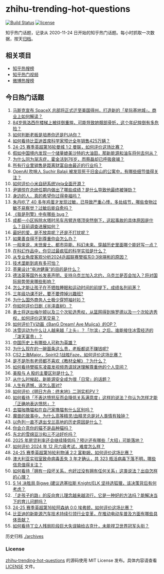 # zhihu-trending-hot-questions

[![Build Status](https://github.com/justjavac/zhihu-trending-hot-questions/workflows/ci/badge.svg?branch=master)](https://github.com/justjavac/zhihu-trending-hot-questions/actions)
[![license](https://img.shields.io/github/license/justjavac/zhihu-trending-hot-questions)](https://github.com/justjavac/zhihu-trending-hot-questions/blob/master/LICENSE)

知乎热门话题，记录从 2020-11-24
日开始的知乎热门话题。每小时抓取一次数据，按天[归档](./archives)。

## 相关项目

- [知乎热搜榜](https://github.com/justjavac/zhihu-trending-top-search)
- [知乎热门视频](https://github.com/justjavac/zhihu-trending-hot-video)
- [微博热搜榜](https://github.com/justjavac/weibo-trending-hot-search)

## 今日热门话题

<!-- BEGIN -->
<!-- 最后更新时间 Mon Dec 16 2024 08:42:36 GMT+0800 (China Standard Time) -->

1. [马斯克宣布 SpaceX 总部将正式迁至美国得州，打造新的「星际基地城」，商业上如何解读？](https://www.zhihu.com/question/6867560931)
1. [84岁佩洛西在楼梯上被绊倒重摔，可能导致她髋部骨折，这个年纪摔倒有多危险？](https://www.zhihu.com/question/6830085969)
1. [如何判断老板是培养你还是PUA你？](https://www.zhihu.com/question/5380669689)
1. [如何看待比亚迪首席科学家预计全年销售425万辆？](https://www.zhihu.com/question/6847896477)
1. [24-25 赛季英超第16轮曼城 1:2 曼联，如何评价这场比赛？](https://www.zhihu.com/question/6956173064)
1. [假如中国境内发现一个储量媲美沙特的大油田，那新能源和油车将何去何从？](https://www.zhihu.com/question/6834528575)
1. [为什么同为渐冻症，霍金活到76岁，而蔡磊却已呼吸衰竭？](https://www.zhihu.com/question/641422453)
1. [所有行业里销售是距离财富自由最近的行业吗？](https://www.zhihu.com/question/6832417527)
1. [OpenAI 吹哨人 Suchir Balaji 被发现死于旧金山的公寓中，有哪些细节值得关注？](https://www.zhihu.com/question/6841313956)
1. [如何评价小米自研系统Vela全面开源？](https://www.zhihu.com/question/6594058263)
1. [尹锡悦在总统任期内做出了哪些成绩？是什么导致他最终被弹劾？](https://www.zhihu.com/question/6847944906)
1. [身边的人，真的希望你过得幸福吗？](https://www.zhihu.com/question/6858039082)
1. [朱丹吃了 40 多年鸡蛋才发现过敏，已导致严重心悸，多处结节，哪些食物过敏不易察觉？过敏后能自愈吗？](https://www.zhihu.com/question/6819911918)
1. [《我是刑警》中有哪些 bug？](https://www.zhihu.com/question/5495596244)
1. [成都一小区拆除水塔时吊车吊臂连塔顶突然倒下，这起事故的具体原因是什么？目前调查进展如何？](https://www.zhihu.com/question/6672436067)
1. [最好的爱，是不放弃呢？还是不打扰呢？](https://www.zhihu.com/question/6869580917)
1. [如果善良得不到尊重你会怎么办？](https://www.zhihu.com/question/864483578)
1. [一般来说，末世废土、都市异能、科幻未来、穿越历史里面哪个能好写一点？](https://www.zhihu.com/question/6600080366)
1. [在科幻作品中，你见过最疯狂的科学实验是什么？](https://www.zhihu.com/question/628041386)
1. [从专业角度客观分析2024乒超联赛樊振东0:3徐瑛彬的原因？](https://www.zhihu.com/question/6912223250)
1. [技术垄断到底有多可怕？](https://www.zhihu.com/question/280689111)
1. [苹果设计“电池健康”的目的是什么？](https://www.zhihu.com/question/640885758)
1. [德法英等国外长发表声明，支持乌克兰加入北约，乌克兰是否会加入？将对国际局势带来哪些影响？](https://www.zhihu.com/question/6824545037)
1. [怎么才能让孩子在不牺牲睡眠和运动时间的前提下，成绩名列前茅？](https://www.zhihu.com/question/430865519)
1. [三年级功课不好，要不要停掉兴趣班?](https://www.zhihu.com/question/3489056291)
1. [为什么国外商务人士极少穿短袖衬衫？](https://www.zhihu.com/question/21158197)
1. [你如何评价日剧《半泽直树》？](https://www.zhihu.com/question/21355533)
1. [勇士将送出梅尔顿以及三个次轮选秀权，从篮网得到施罗德以及一个次轮选秀权，如何评价这笔交易？](https://www.zhihu.com/question/6899036285)
1. [如何评价TV动画《BanG Dream! Ave Mujica》的OP？](https://www.zhihu.com/question/6913571146)
1. [冰雪运动为什么让人越来越「上头」？「尔滨」之后，谁能接住冰雪经济的「泼天富贵」？](https://www.zhihu.com/question/6112315953)
1. [中国历史上有哪些人可称为英雄？](https://www.zhihu.com/question/63751940)
1. [为什么现在的一碗面条这么贵，老板都说不赚钱呢?](https://www.zhihu.com/question/6541367968)
1. [CS2上海Major，Spirit2:1战胜Faze，如何评价这场比赛？](https://www.zhihu.com/question/6940920809)
1. [是不是所有老师都不喜欢《教材全解》？为什么？](https://www.zhihu.com/question/268312931)
1. [如何看待樊振东凌晨发视频恳请球迷理解尊重他的个人空间？](https://www.zhihu.com/question/6905593143)
1. [美股与 A 股的主要区别是什么？](https://www.zhihu.com/question/754587486)
1. [从什么时候起，新能源安全成为很「日常」的话题？](https://www.zhihu.com/question/6832021272)
1. [人生有遗憾，该怎么面对?](https://www.zhihu.com/question/6837259045)
1. [如何评价《明日方舟：终末地》二测实机PV？](https://www.zhihu.com/question/6911645819)
1. [如何看待「不表达愤怒反而会降低关系满意度」这样的说法？你认为怎样才能「正确地表达愤怒」？](https://www.zhihu.com/question/6684029781)
1. [去猫咖撸猫和在自己家撸猫有什么区别吗？](https://www.zhihu.com/question/606708750)
1. [魔兽的故事中，为什么高等精灵/血精灵总是对人类情有独钟？](https://www.zhihu.com/question/41313428)
1. [以色列一直不退出戈兰高地的历史原因是什么？](https://www.zhihu.com/question/31636807)
1. [你会介意你的猫不是品种猫吗？](https://www.zhihu.com/question/413441565)
1. [东北的雪绵豆沙和三不沾好吃吗？](https://www.zhihu.com/question/6759553763)
1. [2025 年房贷利率还会继续降低吗？预计还有哪些「大招」可能落地？](https://www.zhihu.com/question/6752093693)
1. [如何评价 2024 年 12 月六级考试，难度怎么样？](https://www.zhihu.com/question/6852410266)
1. [24-25 赛季英超第16轮利物浦 2:2 富勒姆，如何评价这场比赛？](https://www.zhihu.com/question/6871945445)
1. [澳大利亚实验室致命病毒丢失 3 年才确认，共 323 瓶活病毒下落不明，哪些信息值得关注？](https://www.zhihu.com/question/6575154499)
1. [如何看待「拥有一段坏关系，也好过没有拥有任何关系」这类说法？出自怎样的心理？](https://www.zhihu.com/question/6684002359)
1. [S 14 决胜局 Bigwe i建议选塞拉斯 Knight/ELK 坚持选狐狸，该决策背后有何考虑？](https://www.zhihu.com/question/6381996649)
1. [「走孩子的路」的反向育儿理念越来越流行，它是一种好的方法吗？能解决当下的育儿问题吗？](https://www.zhihu.com/question/6659114169)
1. [24-25 赛季英超第16轮阿森纳 0:0 埃弗顿，如何评价这场比赛？](https://www.zhihu.com/question/6871935710)
1. [比亚迪的新能源汽车技术持续引领行业变革，在推动电动车普及方面有哪些具体贡献？](https://www.zhihu.com/question/6693950722)
1. [如何看待丁立人残局阶段巨大失误输给古克什，未能捍卫世界冠军头衔？](https://www.zhihu.com/question/6693129730)

<!-- END -->

历史归档 [./archives](./archives)

### License

[zhihu-trending-hot-questions](https://github.com/justjavac/zhihu-trending-hot-questions)
的源码使用 MIT License 发布。具体内容请查看 [LICENSE](./LICENSE) 文件。
